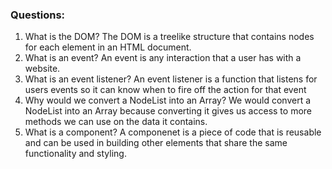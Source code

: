 ### Questions:

1. What is the DOM?
   The DOM is a treelike structure that contains nodes for each element in an HTML document.
2. What is an event?
   An event is any interaction that a user has with a website.
3. What is an event listener?
   An event listener is a function that listens for users events so it can know when to fire off the action for that event
4. Why would we convert a NodeList into an Array?
   We would convert a NodeList into an Array because converting it gives us access to more methods we can use on the data it contains.
5. What is a component?
   A componenet is a piece of code that is reusable and can be used in building other elements that share the same functionality and styling.
